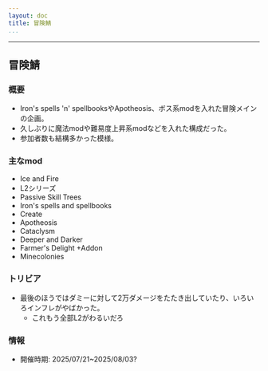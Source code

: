 ```yaml
---
layout: doc
title: 冒険鯖
...
```

---

## 冒険鯖
### 概要
- Iron's spells 'n' spellbooksやApotheosis、ボス系modを入れた冒険メインの企画。
- 久しぶりに魔法modや難易度上昇系modなどを入れた構成だった。
- 参加者数も結構多かった模様。

### 主なmod
- Ice and Fire
- L2シリーズ
- Passive Skill Trees
- Iron's spells and spellbooks
- Create
- Apotheosis
- Cataclysm
- Deeper and Darker
- Farmer's Delight +Addon
- Minecolonies

### トリビア
- 最後のほうではダミーに対して2万ダメージをたたき出していたり、いろいろインフレがやばかった。
  - これもう全部L2がわるいだろ

### 情報
- 開催時期: 2025/07/21~2025/08/03?